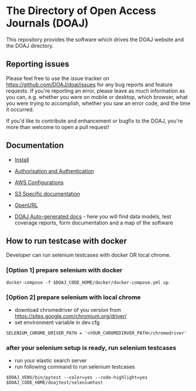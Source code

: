 # The Directory of Open Access Journals (DOAJ)
<!-- ~~DOAJ:Documentation~~ -->

This repository provides the software which drives the DOAJ website and the DOAJ 
directory.

## Reporting issues

Please feel free to use the issue tracker on https://github.com/DOAJ/doaj/issues for any bug 
reports and feature requests. If you're reporting an error, please leave as much information
as you can, e.g. whether you were on mobile or desktop, which browser, what you were trying 
to accomplish, whether you saw an error code, and the time it occurred.

If you'd like to contribute and enhancement or bugfix to the DOAJ, you're more than welcome
to open a pull request!

## Documentation

<!-- ~~->Install:Documentation~~ -->
* [Install](docs/system/INSTALL.md)

<!-- ~~->AuthNZ:Documentation~~ -->
* [Authorisation and Authentication](docs/system/AUTHNZ.md)

<!-- ~~->AWS:Documentation~~ -->
* [AWS Configurations](docs/system/AWS.md)

<!-- ~~->S3:Documentation~~ -->
* [S3 Specific documentation](docs/system/S3.md)

<!-- ~~->OpenURL:Documentation~~ -->
* [OpenURL](docs/system/OPENURL.md)

<!-- ~~->DocSite:Documentation~~ -->
* [DOAJ Auto-generated docs](https://doaj.github.io/doaj-docs/) - here you will find 
data models, test coverage reports, form documentation and a map of the software
  


## How to run testcase with docker
Developer can run selenium testcases with docker OR local chrome.

### [Option 1] prepare selenium with docker
```shell
docker-compose -f $DOAJ_CODE_HOME/docker/docker-compose.yml up
```

### [Option 2] prepare selenium with local chrome
* download chromedriver of you version from https://sites.google.com/chromium.org/driver/
* set environment variable in dev.cfg
```shell
SELENIUM_CHROME_DRIVER_PATH = '<YOUR_CHROMEDIRVER_PATH>/chromedriver'
```

### after your selenium setup is ready, run selenium testcases
* run your elastic search server
* run following command to run selenium testcases
```shell
$DOAJ_VENV/bin/pytest --color=yes --code-highlight=yes $DOAJ_CODE_HOME/doajtest/seleniumtest 
```


